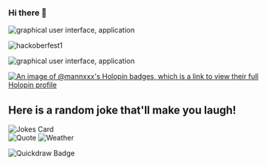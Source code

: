 ### Hi there 👋
![graphical user interface, application](https://img.shields.io/badge/GitHub-181717.svg?style=for-the-badge&logo=GitHub&logoColor=white)

![hackoberfest1](https://github.com/Mannxxx/Mannxxx/assets/107349957/f0d55f29-4801-4c3b-b7c3-cf29409280c0)

<!--
**Mannxxx/Mannxxx** is a ✨ _special_ ✨ repository because its `README.md` (this file) appears on your GitHub profile.

Here are some ideas to get you started:

- 🔭 I’m currently working on ...
- 🌱 I’m currently learning ...
- 👯 I’m looking to collaborate on ...
- 🤔 I’m looking for help with ...
- 💬 Ask me about ...
- 📫 How to reach me: ...
- 😄 Pronouns: ...
- ⚡ Fun fact: ...
-->
![graphical user interface, application](https://media.licdn.com/dms/image/C4D22AQEuq3GDWDdRcQ/feedshare-shrink_800/0/1665757854013?e=1687392000&v=beta&t=68RVvh3E5YrcA4X7ReZO3O0RoY1vl-FTK4WLYYJTd5E)

[![An image of @mannxxx's Holopin badges, which is a link to view their full Holopin profile](https://holopin.me/mannxxx)](https://holopin.io/@mannxxx)
## Here is a random joke that'll make you laugh!
![Jokes Card](https://readme-jokes.vercel.app/api)        
![Quote](https://quotes-github-readme.vercel.app/api?type=quote)
![Weather](https://img.shields.io/badge/Weather-Delhi-blue?style=flat&logo=appveyor)

<!-- ![Chuck Norris Joke](https://api.chucknorris.io/jokes/random) -->
<!-- ![Trivia](https://opentdb.com/api.php?amount=1&category=9&difficulty=easy&type=multiple) -->

![Quickdraw Badge](https://img.shields.io/badge/Quickdraw-Contributor-orange?logo=google&logoColor=white)



